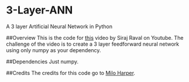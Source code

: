 # 3-Layer-ANN
A 3 layer Artificial Neural Network in Python

##Overview
This is the code for [this](https://youtu.be/p69khggr1Jo) video by Siraj Raval on Youtube. The challenge of the video is to create a 3 layer feedforward neural network using only numpy as your dependency.

##Dependencies
Just numpy.

##Credits
The credits for this code go to [Milo Harper](https://github.com/miloharper).
